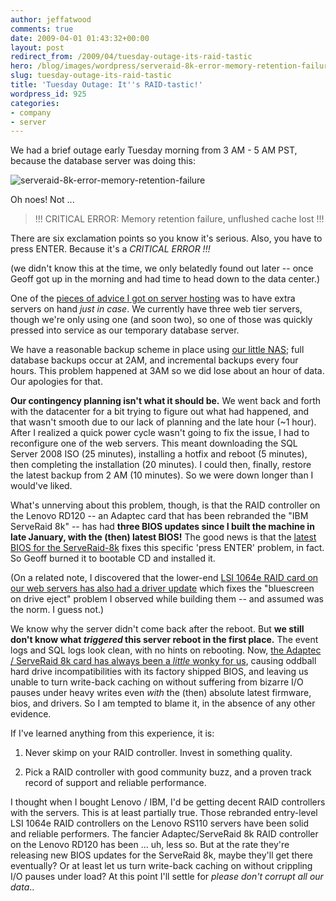 ```yaml
---
author: jeffatwood
comments: true
date: 2009-04-01 01:43:32+00:00
layout: post
redirect_from: /2009/04/tuesday-outage-its-raid-tastic
hero: /blog/images/wordpress/serveraid-8k-error-memory-retention-failure.jpg
slug: tuesday-outage-its-raid-tastic
title: 'Tuesday Outage: It''s RAID-tastic!'
wordpress_id: 925
categories:
- company
- server
---
```



We had a brief outage early Tuesday morning from 3 AM - 5 AM PST, because the database server was doing this: 



![serveraid-8k-error-memory-retention-failure](/blog/images/wordpress/serveraid-8k-error-memory-retention-failure.jpg)



Oh noes! Not ...





<blockquote>
!!! CRITICAL ERROR: Memory retention failure, unflushed cache lost !!!
</blockquote>





There are six exclamation points so you know it's serious. Also, you have to press ENTER. Because it's a _CRITICAL ERROR !!!_



(we didn't know this at the time, we only belatedly found out later -- once Geoff got up in the morning and had time to head down to the data center.)



One of the [pieces of advice I got on server hosting](http://blog.stackoverflow.com/2008/12/server-hosting-rent-vs-buy/) was to have extra servers on hand _just in case_. We currently have three web tier servers, though we're only using one (and soon two), so one of those was quickly pressed into service as our temporary database server.



We have a reasonable backup scheme in place using [our little NAS](http://blog.stackoverflow.com/2009/02/our-backup-strategy-inexpensive-nas/); full database backups occur at 2AM, and incremental backups every four hours. This problem happened at 3AM so we did lose about an hour of data. Our apologies for that.



**Our contingency planning isn't what it should be.** We went back and forth with the datacenter for a bit trying to figure out what had happened, and that wasn't smooth due to our lack of planning and the late hour (~1 hour). After I realized a quick power cycle wasn't going to fix the issue, I had to reconfigure one of the web servers. This meant downloading the SQL Server 2008 ISO (25 minutes), installing a hotfix and reboot (5 minutes), then completing the installation (20 minutes). I could then, finally, restore the latest backup from 2 AM (10 minutes). So we were down longer than I would've liked.



What's unnerving about this problem, though, is that the RAID controller on the Lenovo RD120 -- an Adaptec card that has been rebranded the "IBM ServeRaid 8k" -- has had **three BIOS updates since I built the machine in late January, with the (then) latest BIOS!** The good news is that the [latest BIOS for the ServeRaid-8k](http://www-947.ibm.com/systems/support/supportsite.wss/docdisplay?lndocid=MIGR-5073646&brandind=5000008) fixes this specific 'press ENTER' problem, in fact. So Geoff burned it to bootable CD and installed it.



(On a related note, I discovered that the lower-end [LSI 1064e RAID card on our web servers has also had a driver update](http://www-947.ibm.com/systems/support/supportsite.wss/docdisplay?lndocid=MIGR-5073138&brandind=5000019) which fixes the "bluescreen on drive eject" problem I observed while building them -- and assumed was the norm. I guess not.)



We know why the server didn't come back after the reboot. But **we still don't know what _triggered_ this server reboot in the first place.** The event logs and SQL logs look clean, with no hints on rebooting. Now, [the Adaptec / ServeRaid 8k card has always been a _little_ wonky for us](http://blog.stackoverflow.com/2009/01/new-stack-overflow-servers-ready/), causing oddball hard drive incompatibilities with its factory shipped BIOS, and leaving us unable to turn write-back caching on without suffering from bizarre I/O pauses under heavy writes even _with_ the (then) absolute latest firmware, bios, and drivers. So I am tempted to blame it, in the absence of any other evidence.



If I've learned anything from this experience, it is:







  1. Never skimp on your RAID controller. Invest in something quality.

  2. Pick a RAID controller with good community buzz, and a proven track record of support and reliable performance.




I thought when I bought Lenovo / IBM, I'd be getting decent RAID controllers with the servers. This is at least partially true. Those rebranded entry-level LSI 1064e RAID controllers on the Lenovo RS110 servers have been solid and reliable performers. The fancier Adaptec/ServeRaid 8k RAID controller on the Lenovo RD120 has been ... uh, less so. But at the rate they're releasing new BIOS updates for the ServeRaid 8k, maybe they'll get there eventually? Or at least let us turn write-back caching on without crippling I/O pauses under load? At this point I'll settle for _please don't corrupt all our data_..

